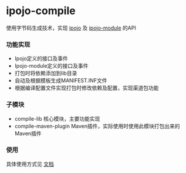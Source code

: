 # ipojo-compile

使用字节码生成技术，实现 [ipojo](https://github.com/guyi-maple/ipojo) 及 [ipojo-module](https://github.com/guyi-maple/ipojo-module) 的API

### 功能实现

* Ipojo定义的接口及事件
* Ipojo-module定义的接口及事件
* 打包时将依赖添加到lib目录
* 自动及根据模板生成MANIFEST.INF文件
* 根据编译配置文件实现打包时修改依赖及配置，实现渠道包功能

### 子模块

* compile-lib 核心模块，主要功能实现
* compile-maven-plugin Maven插件，实际使用时使用此模块打包出来的Maven插件

### 使用

具体使用方式见 [文档](https://github.com/guyi-maple/ipojo-compile/blob/master/doc/index.md)